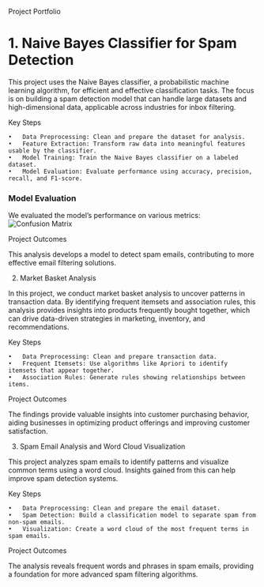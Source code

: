 Project Portfolio

# 1. Naive Bayes Classifier for Spam Detection

This project uses the Naive Bayes classifier, a probabilistic machine learning algorithm, for efficient and effective classification tasks. The focus is on building a spam detection model that can handle large datasets and high-dimensional data, applicable across industries for inbox filtering.

Key Steps

	•	Data Preprocessing: Clean and prepare the dataset for analysis.
	•	Feature Extraction: Transform raw data into meaningful features usable by the classifier.
	•	Model Training: Train the Naive Bayes classifier on a labeled dataset.
	•	Model Evaluation: Evaluate performance using accuracy, precision, recall, and F1-score.


### Model Evaluation
We evaluated the model’s performance on various metrics:
![Confusion Matrix](/workspaces/DA2-L1/graphs/IMG_7108.png)

Project Outcomes

This analysis develops a model to detect spam emails, contributing to more effective email filtering solutions.

2. Market Basket Analysis

In this project, we conduct market basket analysis to uncover patterns in transaction data. By identifying frequent itemsets and association rules, this analysis provides insights into products frequently bought together, which can drive data-driven strategies in marketing, inventory, and recommendations.

Key Steps

	•	Data Preprocessing: Clean and prepare transaction data.
	•	Frequent Itemsets: Use algorithms like Apriori to identify itemsets that appear together.
	•	Association Rules: Generate rules showing relationships between items.

Project Outcomes

The findings provide valuable insights into customer purchasing behavior, aiding businesses in optimizing product offerings and improving customer satisfaction.

3. Spam Email Analysis and Word Cloud Visualization

This project analyzes spam emails to identify patterns and visualize common terms using a word cloud. Insights gained from this can help improve spam detection systems.

Key Steps

	•	Data Preprocessing: Clean and prepare the email dataset.
	•	Spam Detection: Build a classification model to separate spam from non-spam emails.
	•	Visualization: Create a word cloud of the most frequent terms in spam emails.

Project Outcomes

The analysis reveals frequent words and phrases in spam emails, providing a foundation for more advanced spam filtering algorithms.
